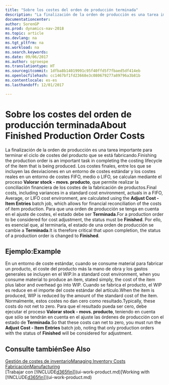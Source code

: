 ```yaml
---
title: "Sobre los costes del orden de producción terminada"
description: "La finalización de la orden de producción es una tarea importante para terminar el ciclo de costes del producto que se está fabricando. Los costes finales, incluidas las desviaciones en un entorno de costes estándar, costes reales en un entorno de costes FIFO, medio o LIFO, se calculan mediante el proceso de trabajo por lotes **costes ajustados - movimientos de productos**."
documentationcenter: 
author: SorenGP
ms.prod: dynamics-nav-2018
ms.topic: article
ms.devlang: na
ms.tgt_pltfrm: na
ms.workload: na
ms.search.keywords: 
ms.date: 09/06/2017
ms.author: sgroespe
ms.translationtype: HT
ms.sourcegitcommit: 1dfba8b14019991c95f40ffd5f7fbaed5df414eb
ms.openlocfilehash: cc1467bf1fd23668e3c080679277a89796a3b81b
ms.contentlocale: es-es
ms.lasthandoff: 12/01/2017

---
```

# <a name="about-finished-production-order-costs"></a><span data-ttu-id="41e4f-104">Sobre los costes del orden de producción terminada</span><span class="sxs-lookup"><span data-stu-id="41e4f-104">About Finished Production Order Costs</span></span>
<span data-ttu-id="41e4f-105">La finalización de la orden de producción es una tarea importante para terminar el ciclo de costes del producto que se está fabricando.</span><span class="sxs-lookup"><span data-stu-id="41e4f-105">Finishing the production order is an important task in completing the costing lifecycle of the item that is being produced.</span></span> <span data-ttu-id="41e4f-106">Los costes finales, entre los que se incluyen las desviaciones en un entorno de costes estándar y los costes reales en un entorno de costes FIFO, medio o LIFO, se calculan mediante el proceso **Valorar stock - movs. producto**, que permite realizar la conciliación financiera de los costes de la fabricación de productos.</span><span class="sxs-lookup"><span data-stu-id="41e4f-106">Final costs, including variances in a standard cost environment, actuals in a FIFO, Average, or LIFO cost environment, are calculated using the **Adjust Cost - Item Entries** batch job, which allows for financial reconciliation of the costs of item production.</span></span> <span data-ttu-id="41e4f-107">Para que una orden de producción se tenga en cuenta en el ajuste de costes, el estado debe ser **Terminada**.</span><span class="sxs-lookup"><span data-stu-id="41e4f-107">For a production order to be considered for cost adjustment, the status must be **Finished**.</span></span> <span data-ttu-id="41e4f-108">Por ello, es esencial que, al terminarla, el estado de una orden de producción se cambie a **Terminada**.</span><span class="sxs-lookup"><span data-stu-id="41e4f-108">It is therefore critical that upon completion, the status of a production order is changed to **Finished**.</span></span>  

## <a name="example"></a><span data-ttu-id="41e4f-109">Ejemplo:</span><span class="sxs-lookup"><span data-stu-id="41e4f-109">Example</span></span>  
 <span data-ttu-id="41e4f-110">En un entorno de coste estándar, cuando se consume material para fabricar un producto, el coste del producto más la mano de obra y los gastos generales se incluyen en el WIP.</span><span class="sxs-lookup"><span data-stu-id="41e4f-110">In a standard cost environment, when you consume material to produce an item, stated simply, the cost of the item plus labor and overhead go into WIP.</span></span> <span data-ttu-id="41e4f-111">Cuando se fabrica el producto, el WIP es reduce en el importe del coste estándar del artículo.</span><span class="sxs-lookup"><span data-stu-id="41e4f-111">When the item is produced, WIP is reduced by the amount of the standard cost of the item.</span></span> <span data-ttu-id="41e4f-112">Normalmente, estos costes no dan cero como resultado.</span><span class="sxs-lookup"><span data-stu-id="41e4f-112">Typically, these costs do not net to zero.</span></span> <span data-ttu-id="41e4f-113">Para que el resultado pueda ser cero, debe ejecutar el proceso **Valorar stock - movs. producto**, teniendo en cuenta que sólo se tendrán en cuenta en el ajuste las órdenes de producción con el estado de **Terminada**.</span><span class="sxs-lookup"><span data-stu-id="41e4f-113">So that these costs can net to zero, you must run the **Adjust Cost - Item Entries** batch job, noting that only production orders with the status of **Finished** will be considered for adjustment.</span></span>  

## <a name="see-also"></a><span data-ttu-id="41e4f-114">Consulte también</span><span class="sxs-lookup"><span data-stu-id="41e4f-114">See Also</span></span>  
[<span data-ttu-id="41e4f-115">Gestión de costes de inventario</span><span class="sxs-lookup"><span data-stu-id="41e4f-115">Managing Inventory Costs</span></span>](finance-manage-inventory-costs.md)  
[<span data-ttu-id="41e4f-116">Fabricación</span><span class="sxs-lookup"><span data-stu-id="41e4f-116">Manufacturing</span></span>](production-manage-manufacturing.md)  
<span data-ttu-id="41e4f-117">[Trabajar con [!INCLUDE[d365fin](includes/d365fin_md.md)]](ui-work-product.md)</span><span class="sxs-lookup"><span data-stu-id="41e4f-117">[Working with [!INCLUDE[d365fin](includes/d365fin_md.md)]](ui-work-product.md)</span></span>

